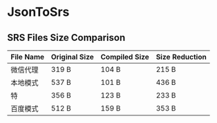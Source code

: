 # JsonToSrs
## SRS Files Size Comparison
| File Name | Original Size | Compiled Size | Size Reduction |
|-----------|---------------|---------------|----------------|
| 微信代理 | 319 B | 104 B | 215 B |
| 本地模式 | 537 B | 101 B | 436 B |
| 特 | 356 B | 123 B | 233 B |
| 百度模式 | 512 B | 159 B | 353 B |
